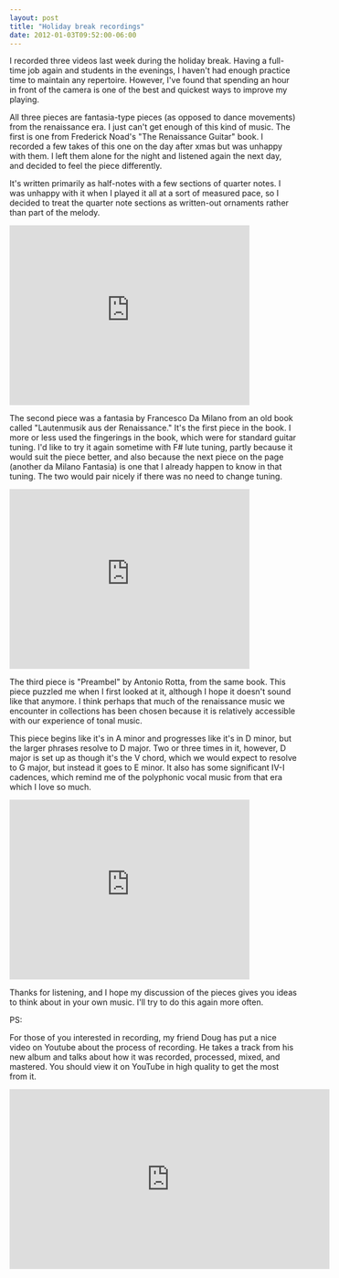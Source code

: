 ```yaml
---
layout: post
title: "Holiday break recordings"
date: 2012-01-03T09:52:00-06:00
---
```


I recorded three videos last week during the holiday break. Having a full-time job again and students in the evenings, I haven't had enough practice time to maintain any repertoire. However, I've found that spending an hour in front of the camera is one of the best and quickest ways to improve my playing.


All three pieces are fantasia-type pieces (as opposed to dance movements) from the renaissance era. I just can't get enough of this kind of music. The first is one from Frederick Noad's "The Renaissance Guitar" book. I recorded a few takes of this one on the day after xmas but was unhappy with them. I left them alone for the night and listened again the next day, and decided to feel the piece differently.


It's written primarily as half-notes with a few sections of quarter notes. I was unhappy with it when I played it all at a sort of measured pace, so I decided to treat the quarter note sections as written-out ornaments rather than part of the melody.


<iframe width="420" height="315" src="http://www.youtube.com/embed/rMMgNWMckzY" frameborder="0" allowfullscreen></iframe>


The second piece was a fantasia by Francesco Da Milano from an old book called "Lautenmusik aus der Renaissance." It's the first piece in the book. I more or less used the fingerings in the book, which were for standard guitar tuning. I'd like to try it again sometime with F# lute tuning, partly because it would suit the piece better, and also because the next piece on the page (another da Milano Fantasia) is one that I already happen to know in that tuning. The two would pair nicely if there was no need to change tuning.


<iframe width="420" height="315" src="http://www.youtube.com/embed/K_VBIpIr3WA" frameborder="0" allowfullscreen></iframe>


The third piece is "Preambel" by Antonio Rotta, from the same book. This piece puzzled me when I first looked at it, although I hope it doesn't sound like that anymore. I think perhaps that much of the renaissance music we encounter in collections has been chosen because it is relatively accessible with our experience of tonal music.


This piece begins like it's in A minor and progresses like it's in D minor, but the larger phrases resolve to D major. Two or three times in it, however, D major is set up as though it's the V chord, which we would expect to resolve to G major, but instead it goes to E minor. It also has some significant IV-I cadences, which remind me of the polyphonic vocal music from that era which I love so much.


<iframe width="420" height="315" src="http://www.youtube.com/embed/n5YZbZpvZTA" frameborder="0" allowfullscreen></iframe>


Thanks for listening, and I hope my discussion of the pieces gives you ideas to think about in your own music. I'll try to do this again more often.


PS:


For those of you interested in recording, my friend Doug has put a nice video on Youtube about the process of recording. He takes a track from his new album and talks about how it was recorded, processed, mixed, and mastered. You should view it on YouTube in high quality to get the most from it.


<iframe width="560" height="315" src="http://www.youtube.com/embed/e5kCVXyQDys" frameborder="0" allowfullscreen></iframe>